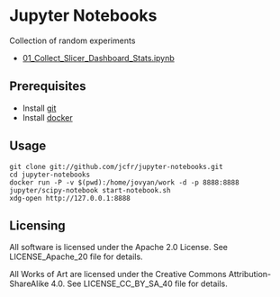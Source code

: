 Jupyter Notebooks
=================

Collection of random experiments

* [01_Collect_Slicer_Dashboard_Stats.ipynb](http://nbviewer.jupyter.org/github/jcfr/jupyter-notebooks/blob/master/01_Collect_Slicer_Dashboard_Stats.ipynb)

Prerequisites
-------------

* Install [git](https://git-scm.com/)
* Install [docker](https://docs.docker.com/engine/installation/)

Usage
-----

```
git clone git://github.com/jcfr/jupyter-notebooks.git
cd jupyter-notebooks
docker run -P -v $(pwd):/home/jovyan/work -d -p 8888:8888 jupyter/scipy-notebook start-notebook.sh
xdg-open http://127.0.0.1:8888
```

Licensing
---------

All software is licensed under the Apache 2.0 License. See LICENSE_Apache_20 file for details.

All Works of Art are licensed under the Creative Commons Attribution-ShareAlike 4.0.
See LICENSE_CC_BY_SA_40 file for details.

